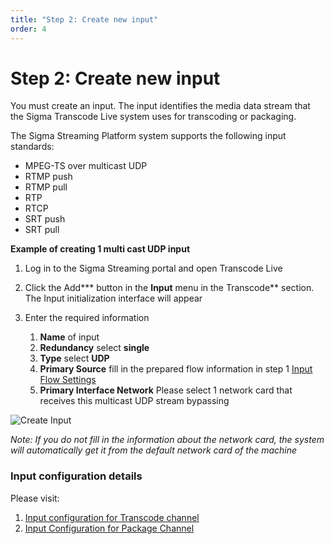 ```yaml
---
title: "Step 2: Create new input"
order: 4
---
```


# Step 2: Create new input

You must create an input. The input identifies the media data stream that the Sigma Transcode Live system uses for transcoding or packaging.

The Sigma Streaming Platform system supports the following input standards:

- MPEG-TS over multicast UDP
- RTMP push
- RTMP pull
- RTP
- RTCP
- SRT push
- SRT pull

**Example of creating 1 multi cast UDP input**

1. Log in to the Sigma Streaming portal and open Transcode Live

2. Click the Add\*\*\* button in the **Input** menu in the Transcode\*\* section. The Input initialization interface will appear

3. Enter the required information
   1. **Name** of input
   2. **Redundancy** select **single**
   3. **Type** select **UDP**
   4. **Primary Source** fill in the prepared flow information in step 1 [Input Flow Settings](./b-step1.md)
   5. **Primary Interface Network** Please select 1 network card that receives this multicast UDP stream bypassing

![Create Input](/images/media-live/um-create-input.png)

_Note: If you do not fill in the information about the network card, the system will automatically get it from the default network card of the machine_

### Input configuration details

Please visit:

1. [Input configuration for Transcode channel](../05-resource-input/01-transcode-input.md)
2. [Input Configuration for Package Channel](../05-resource-input/02-package-input.md)

